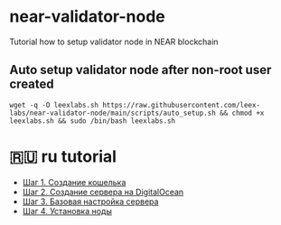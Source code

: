 # near-validator-node
Tutorial how to setup validator node in NEAR blockchain
## Auto setup validator node after non-root user created
```
wget -q -O leexlabs.sh https://raw.githubusercontent.com/leex-labs/near-validator-node/main/scripts/auto_setup.sh && chmod +x leexlabs.sh && sudo /bin/bash leexlabs.sh
```

# 🇷🇺 ru tutorial

- [Шаг 1. Создание кошелька](tutorials/ru/ru_tutorial_1.md)
- [Шаг 2. Создание сервера на DigitalOcean](tutorials/ru/ru_tutorial_2.md)
- [Шаг 3. Базовая настройка сервера](tutorials/ru/ru_tutorial_3.md)
- [Шаг 4. Установка ноды](tutorials/ru/ru_tutorial_4.md)
